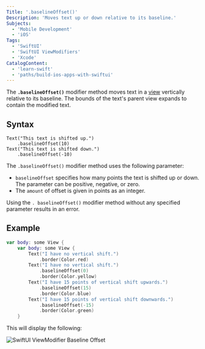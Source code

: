 ```yaml
---
Title: '.baselineOffset()'
Description: 'Moves text up or down relative to its baseline.'
Subjects:
  - 'Mobile Development'
  - 'iOS'
Tags:
  - 'SwiftUI'
  - 'SwiftUI ViewModifiers'
  - 'Xcode'
CatalogContent:
  - 'learn-swift'
  - 'paths/build-ios-apps-with-swiftui'
---
```


The **`.baselineOffset()`** modifier method moves text in a [view](https://www.codecademy.com/resources/docs/swiftui/views) vertically relative to its baseline. The bounds of the text's parent view expands to contain the modified text.

## Syntax

```pseudo
Text("This text is shifted up.")
    .baselineOffset(10)
Text("This text is shifted down.")
    .baselineOffset(-10)
```

The `.baselineOffset()` modifier method uses the following parameter:

- `baselineOffset` specifies how many points the text is shifted up or down. The parameter can be positive, negative, or zero.
- The `amount` of offset is given in points as an integer.

Using the `. baselineOffset()` modifier method without any specified parameter results in an error.

## Example

```swift
var body: some View {
    var body: some View {
        Text("I have no vertical shift.")
            .border(Color.red)
        Text("I have no vertical shift.")
            .baselineOffset(0)
            .border(Color.yellow)
        Text("I have 15 points of vertical shift upwards.")
            .baselineOffset(15)
            .border(Color.blue)
        Text("I have 15 points of vertical shift downwards.")
            .baselineOffset(-15)
            .border(Color.green)
    }
```

This will display the following:

![SwiftUI ViewModifier Baseline Offset](https://raw.githubusercontent.com/Codecademy/docs/main/media/swiftui-viewmodifier-baselineoffset.png)

